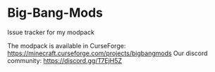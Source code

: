 # Big-Bang-Mods
Issue tracker for my modpack

The modpack is available in CurseForge: https://minecraft.curseforge.com/projects/bigbangmods
Our discord community: https://discord.gg/T7EjH5Z
